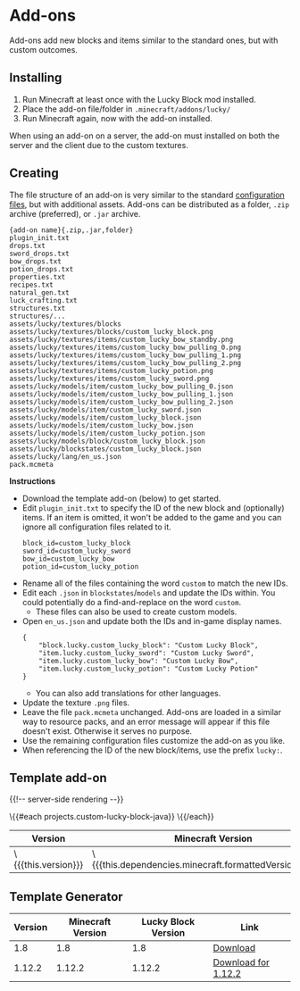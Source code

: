# Add-ons

Add-ons add new blocks and items similar to the standard ones, but with custom outcomes.

## Installing

1. Run Minecraft at least once with the Lucky Block mod installed.
2. Place the add-on file/folder in `.minecraft/addons/lucky/`
3. Run Minecraft again, now with the add-on installed.

When using an add-on on a server, the add-on must installed on both the server and the client due to the custom textures.

## Creating

The file structure of an add-on is very similar to the standard [configuration files](configuration-files), but with additional assets. Add-ons can be distributed as a folder, `.zip` archive (preferred), or `.jar` archive.

```
{add-on name}{.zip,.jar,folder}
plugin_init.txt
drops.txt
sword_drops.txt
bow_drops.txt
potion_drops.txt
properties.txt
recipes.txt
natural_gen.txt
luck_crafting.txt
structures.txt
structures/...
assets/lucky/textures/blocks
assets/lucky/textures/blocks/custom_lucky_block.png
assets/lucky/textures/items/custom_lucky_bow_standby.png
assets/lucky/textures/items/custom_lucky_bow_pulling_0.png
assets/lucky/textures/items/custom_lucky_bow_pulling_1.png
assets/lucky/textures/items/custom_lucky_bow_pulling_2.png
assets/lucky/textures/items/custom_lucky_potion.png
assets/lucky/textures/items/custom_lucky_sword.png
assets/lucky/models/item/custom_lucky_bow_pulling_0.json
assets/lucky/models/item/custom_lucky_bow_pulling_1.json
assets/lucky/models/item/custom_lucky_bow_pulling_2.json
assets/lucky/models/item/custom_lucky_sword.json
assets/lucky/models/item/custom_lucky_block.json
assets/lucky/models/item/custom_lucky_bow.json
assets/lucky/models/item/custom_lucky_potion.json
assets/lucky/models/block/custom_lucky_block.json
assets/lucky/blockstates/custom_lucky_block.json
assets/lucky/lang/en_us.json
pack.mcmeta
```

**Instructions**

-   Download the template add-on (below) to get started.
-   Edit `plugin_init.txt` to specify the ID of the new block and (optionally) items. If an item is omitted, it won't be added to the game and you can ignore all configuration files related to it.
    ```
    block_id=custom_lucky_block
    sword_id=custom_lucky_sword
    bow_id=custom_lucky_bow
    potion_id=custom_lucky_potion
    ```
-   Rename all of the files containing the word `custom` to match the new IDs.
-   Edit each `.json` in `blockstates`/`models` and update the IDs within. You could potentially do a find-and-replace on the word `custom`.
    -   These files can also be used to create custom models.
-   Open `en_us.json` and update both the IDs and in-game display names.
    ```
    {
        "block.lucky.custom_lucky_block": "Custom Lucky Block",
        "item.lucky.custom_lucky_sword": "Custom Lucky Sword",
        "item.lucky.custom_lucky_bow": "Custom Lucky Bow",
        "item.lucky.custom_lucky_potion": "Custom Lucky Potion"
    }
    ```
    -   You can also add translations for other languages.
-   Update the texture `.png` files.
-   Leave the file `pack.mcmeta` unchanged. Add-ons are loaded in a similar way to resource packs, and an error message will appear if this file doesn't exist. Otherwise it serves no purpose.
-   Use the remaining configuration files customize the add-on as you like.
-   When referencing the ID of the new block/items, use the prefix `lucky:`.

## Template add-on

{{!-- server-side rendering --}}

<table>
    <thead>
        <th>Version</th>
        <th>Minecraft Version</th>
        <th>Lucky Block Version</th>
        <th>Link</th>
    </thead>
    <tbody>
        \{{#each projects.custom-lucky-block-java}}
        <!-- prettier-ignore -->
        <tr>
            <td>\{{{this.version}}}</td>
            <td>\{{{this.dependencies.minecraft.formattedVersionRange}}}</td>
            <td>\{{{this.dependencies.lucky-block.formattedVersionRange}}}</td>
            <td><a href="/instant-download/custom-lucky-block-java/\{{{this.version}}}">Download</td>
        </tr>
        \{{/each}}
    </tbody>
</table>

## Template Generator

<table>
    <thead>
        <th>Version</th>
        <th>Minecraft Version</th>
        <th>Lucky Block Version</th>
        <th>Link</th>
    </thead>
    <tbody>
        <tr>
            <td>1.8</td>
            <td>1.8</td>
            <td>1.8</td>
            <td><a href="https://github.com/alexsocha/luckyblockmod.com/raw/1269432eab9d6f4dc805b69f00723acb5504dba5/AddonGenerator.zip">Download</td>
        </tr>
          <tr>
            <td>1.12.2</td>
            <td>1.12.2</td>
            <td>1.12.2</td>
            <td><a href="https://github.com/Brandonbr1/luckyblockmod.com/raw/189122/AddonGenerator_1-11.zip">Download for 1.12.2</td>
        </tr>
    </tbody>
</table>
